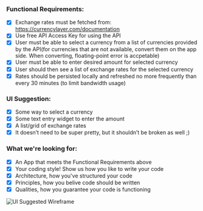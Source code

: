 ### Functional Requirements:
- [x] Exchange rates must be fetched from: https://currencylayer.com/documentation  
- [x] Use free API Access Key for using the API
- [x] User must be able to select a currency from a list of currencies provided by the API(for currencies that are not available, convert them on the app side. When converting, floating-point error is accpetable)
- [x] User must be able to enter desired amount for selected currency
- [x] User should then see a list of exchange rates for the selected currency
- [x] Rates should be persisted locally and refreshed no more frequently than every 30 minutes (to limit bandwidth usage)

### UI Suggestion:
- [x] Some way to select a currency
- [x] Some text entry widget to enter the amount
- [x] A list/grid of exchange rates
- [x] It doesn’t need to be super pretty, but it shouldn’t be broken as well ;)

### What we're looking for:
- [x] An App that meets the Functional Requirements above
- [x] Your coding style! Show us how you like to write your code
- [x] Architecture, how you've structured your code
- [x] Principles, how you belive code should be written
- [x] Qualities, how you guarantee your code is functioning

![UI Suggested Wireframe](ui_suggestion.png)
